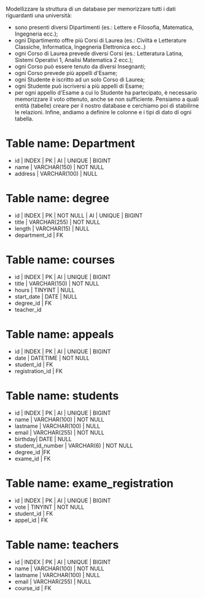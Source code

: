 Modellizzare la struttura di un database per memorizzare tutti i dati riguardanti una università:
- sono presenti diversi Dipartimenti (es.: Lettere e Filosofia, Matematica, Ingegneria ecc.);
- ogni Dipartimento offre più Corsi di Laurea (es.: Civiltà e Letterature Classiche, Informatica, Ingegneria Elettronica ecc..)
- ogni Corso di Laurea prevede diversi Corsi (es.: Letteratura Latina, Sistemi Operativi 1, Analisi Matematica 2 ecc.);
- ogni Corso può essere tenuto da diversi Insegnanti;
- ogni Corso prevede più appelli d'Esame;
- ogni Studente è iscritto ad un solo Corso di Laurea;
- ogni Studente può iscriversi a più appelli di Esame;
- per ogni appello d'Esame a cui lo Studente ha partecipato, è necessario memorizzare il voto ottenuto, anche se non sufficiente.
Pensiamo a quali entità (tabelle) creare per il nostro database e cerchiamo poi di stabilirne le relazioni. Infine, andiamo a definire le colonne e i tipi di dato di ogni tabella.


# Table name: Department

- id | INDEX | PK | AI | UNIQUE | BIGINT
- name | VARCHAR(150) | NOT NULL
- address | VARCHAR(100) | NULL

# Table name: degree

- id | INDEX | PK | NOT NULL | AI | UNIQUE | BIGINT
- title | VARCHAR(255) | NOT NULL
- length | VARCHAR(15) | NULL
- department_id | FK

# Table name: courses

- id | INDEX | PK | AI | UNIQUE | BIGINT
- title | VARCHAR(150) | NOT NULL
- hours | TINYINT | NULL
- start_date | DATE | NULL
- degree_id | FK
- teacher_id

# Table name: appeals

- id | INDEX | PK | AI | UNIQUE | BIGINT
- date | DATETIME | NOT NULL
- student_id | FK
- registration_id | FK

# Table name: students
- id | INDEX | PK | AI | UNIQUE | BIGINT
- name | VARCHAR(100) | NOT NULL
- lastname | VARCHAR(100) | NULL
- email | VARCHAR(255) | NOT NULL
- birthday| DATE | NULL
- student_id_number | VARCHAR(6) | NOT NULL
- degree_id |FK
- exame_id | FK

# Table name: exame_registration
- id | INDEX | PK | AI | UNIQUE | BIGINT
- vote | TINYINT | NOT NULL
- student_id | FK
- appel_id | FK


# Table name: teachers
- id | INDEX | PK | AI | UNIQUE | BIGINT
- name | VARCHAR(100) | NOT NULL
- lastname | VARCHAR(100) | NULL
- email | VARCHAR(255) | NULL
- course_id | FK

